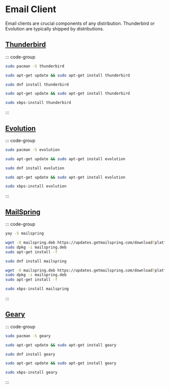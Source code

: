# Email Client

Email clients are crucial components of any distribution. Thunderbird or Evolution are typically shipped by distributions.

## [Thunderbird](https://www.thunderbird.net/en-US/)


::: code-group

```sh [Arch]
sudo pacman -S thunderbird
```

```sh [Debian]
sudo apt-get update && sudo apt-get install thunderbird
```

```sh [Fedora]
sudo dnf install thunderbird
```

```sh [Ubuntu]
sudo apt-get update && sudo apt-get install thunderbird
```

```sh [Void]
sudo xbps-install thunderbird
```

:::

## [Evolution](https://help.gnome.org/users/evolution/stable/)



::: code-group

```sh [Arch]
sudo pacman -S evolution
```

```sh [Debian]
sudo apt-get update && sudo apt-get install evolution
```

```sh [Fedora]
sudo dnf install evolution
```

```sh [Ubuntu]
sudo apt-get update && sudo apt-get install evolution
```

```sh [Void]
sudo xbps-install evolution
```

:::

## [MailSpring](https://getmailspring.com/)


::: code-group

```sh [Arch]
yay -S mailspring
```

```sh [Debian]
wget -O mailspring.deb https://updates.getmailspring.com/download?platform=linuxDeb
sudo dpkg -i mailspring.deb
sudo apt-get install -f
```

```sh [Fedora]
sudo dnf install mailspring
```

```sh [Ubuntu]
wget -O mailspring.deb https://updates.getmailspring.com/download?platform=linuxDeb
sudo dpkg -i mailspring.deb
sudo apt-get install -f
```

```sh [Void]
sudo xbps-install mailspring
```

:::

## [Geary](https://wiki.gnome.org/Apps/Geary)


::: code-group

```sh [Arch]
sudo pacman -S geary
```

```sh [Debian]
sudo apt-get update && sudo apt-get install geary
```

```sh [Fedora]
sudo dnf install geary
```

```sh [Ubuntu]
sudo apt-get update && sudo apt-get install geary
```

```sh [Void]
sudo xbps-install geary
```

:::
